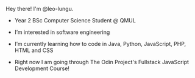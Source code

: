 Hey there! I'm @leo-lungu.

- Year 2 BSc Computer Science Student @ QMUL
- I’m interested in software engineering
- I’m currently learning how to code in Java, Python, JavaScript, PHP, HTML and CSS

- Right now I am going through The Odin Project's Fullstack JavaScript Development Course!

<!---
leo-lungu/leo-lungu is a ✨ special ✨ repository because its `README.md` (this file) appears on your GitHub profile.
You can click the Preview link to take a look at your changes.
--->
